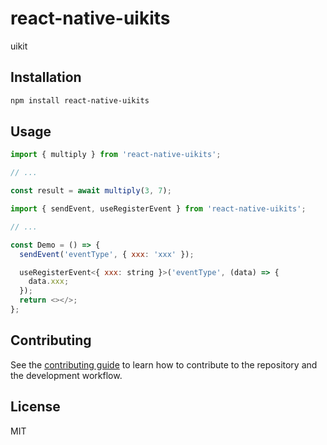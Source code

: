 # react-native-uikits

uikit

## Installation

```sh
npm install react-native-uikits
```

## Usage

```js
import { multiply } from 'react-native-uikits';

// ...

const result = await multiply(3, 7);
```

```js
import { sendEvent, useRegisterEvent } from 'react-native-uikits';

// ...

const Demo = () => {
  sendEvent('eventType', { xxx: 'xxx' });

  useRegisterEvent<{ xxx: string }>('eventType', (data) => {
    data.xxx;
  });
  return <></>;
};
```

## Contributing

See the [contributing guide](CONTRIBUTING.md) to learn how to contribute to the repository and the development workflow.

## License

MIT
